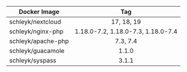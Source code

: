 
| Docker Image        |      Tag                           |
|---------------------|:----------------------------------:|
| schleyk/nextcloud   | 17, 18, 19                         |
| schleyk/nginx-php   | 1.18.0-7.2, 1.18.0-7.3, 1.18.0-7.4 |
| schleyk/apache-php  | 7.3, 7.4
| schleyk/guacamole   | 1.1.0                         |
| schleyk/syspass     | 3.1.1                         |
